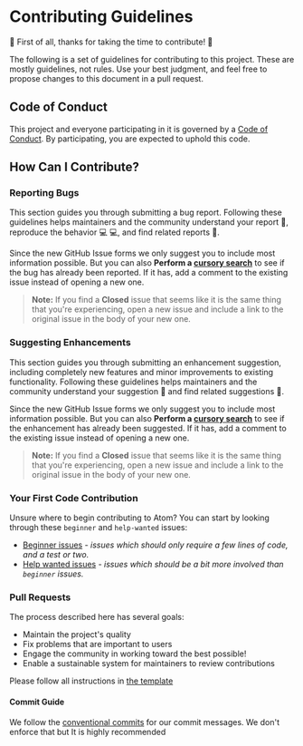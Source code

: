 # Contributing Guidelines

🎉 First of all, thanks for taking the time to contribute! 🎉

The following is a set of guidelines for contributing to this project. These are mostly guidelines, not rules. Use your best judgment, and feel free to propose changes to this document in a pull request.

## Code of Conduct

This project and everyone participating in it is governed by a [Code of Conduct](https://github.com/Alphasians/AINA/blob/main/code_of_conduct.md). By participating, you are expected to uphold this code.

## How Can I Contribute?

### Reporting Bugs

This section guides you through submitting a bug report. Following these guidelines helps maintainers and the community understand your report 📝, reproduce the behavior 💻 💻, and find related reports 🔎.

Since the new GitHub Issue forms we only suggest you to include most information possible. But you can also **Perform a [cursory search](https://github.com/Alphasians/AINA/issues)** to see if the bug has already been reported. If it has, add a comment to the existing issue instead of opening a new one.

> **Note:** If you find a **Closed** issue that seems like it is the same thing that you're experiencing, open a new issue and include a link to the original issue in the body of your new one.

### Suggesting Enhancements

This section guides you through submitting an enhancement suggestion, including completely new features and minor improvements to existing functionality. Following these guidelines helps maintainers and the community understand your suggestion 📝 and find related suggestions 🔎.

Since the new GitHub Issue forms we only suggest you to include most information possible. But you can also **Perform a [cursory search](https://github.com/Alphasians/AINA/issues)** to see if the enhancement has already been suggested. If it has, add a comment to the existing issue instead of opening a new one.

> **Note:** If you find a **Closed** issue that seems like it is the same thing that you're experiencing, open a new issue and include a link to the original issue in the body of your new one.

### Your First Code Contribution

Unsure where to begin contributing to Atom? You can start by looking through these `beginner` and `help-wanted` issues:

- [Beginner issues](https://github.com/Alphasians/AINA/labels/good%20first%20issue) - *issues which should only require a few lines of code, and a test or two.*
- [Help wanted issues](https://github.com/Alphasians/AINA/labels/good%20first%20issue) - *issues which should be a bit more involved than `beginner` issues.*

### Pull Requests

The process described here has several goals:

- Maintain the project's quality
- Fix problems that are important to users
- Engage the community in working toward the best possible!
- Enable a sustainable system for maintainers to review contributions

Please follow all instructions in [the template](https://github.com/Alphasians/AINA/blob/main/.github/pull_request_template.md)

#### Commit Guide

We follow the [conventional commits](https://www.conventionalcommits.org/) for our commit messages. We don't enforce that but It is highly recommended
